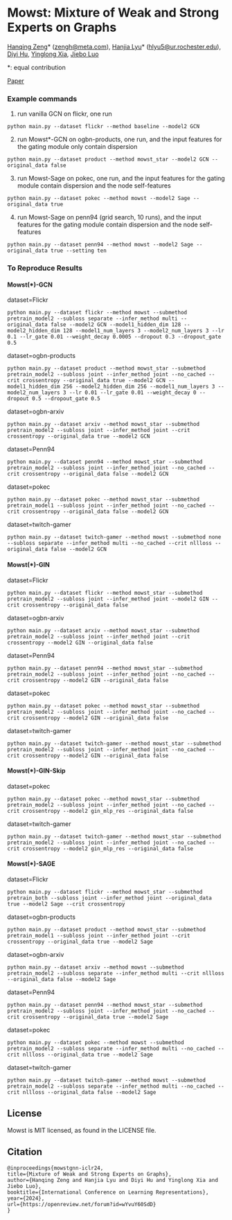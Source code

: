 # Mowst: Mixture of Weak and Strong Experts on Graphs

[Hanqing Zeng](https://hanqingzeng.com)\* (zengh@meta.com), [Hanjia Lyu](https://brucelyu17.github.io/)\* (hlyu5@ur.rochester.edu), [Diyi Hu](https://sites.google.com/a/usc.edu/diyi_hu/), [Yinglong Xia](https://sites.google.com/site/yinglongxia/home), [Jiebo Luo](https://www.cs.rochester.edu/u/jluo/)

*: equal contribution

[Paper](https://openreview.net/forum?id=wYvuY60SdD)

### Example commands

1. run vanilla GCN on flickr, one run
```
python main.py --dataset flickr --method baseline --model2 GCN
```

2. run Mowst*-GCN on ogbn-products, one run, and the input features for the gating module only contain dispersion
```
python main.py --dataset product --method mowst_star --model2 GCN --original_data false
```

3. run Mowst-Sage on pokec, one run, and the input features for the gating module contain dispersion and the node self-features
```
python main.py --dataset pokec --method mowst --model2 Sage --original_data true
```

4. run Mowst-Sage on penn94 (grid search, 10 runs), and the input features for the gating module contain dispersion and the node self-features
```
python main.py --dataset penn94 --method mowst --model2 Sage --original_data true --setting ten
```

### To Reproduce Results
#### Mowst(*)-GCN
dataset=Flickr
```
python main.py --dataset flickr --method mowst --submethod pretrain_model2 --subloss separate --infer_method multi --original_data false --model2 GCN --model1_hidden_dim 128 --model2_hidden_dim 128 --model1_num_layers 3 --model2_num_layers 3 --lr 0.1 --lr_gate 0.01 --weight_decay 0.0005 --dropout 0.3 --dropout_gate 0.5
```
dataset=ogbn-products
```
python main.py --dataset product --method mowst_star --submethod pretrain_model2 --subloss joint --infer_method joint --no_cached --crit crossentropy --original_data true --model2 GCN --model1_hidden_dim 256 --model2_hidden_dim 256 --model1_num_layers 3 --model2_num_layers 3 --lr 0.01 --lr_gate 0.01 --weight_decay 0 --dropout 0.5 --dropout_gate 0.5
```
dataset=ogbn-arxiv
```
python main.py --dataset arxiv --method mowst_star --submethod pretrain_model2 --subloss joint --infer_method joint --crit crossentropy --original_data true --model2 GCN
```
dataset=Penn94
```
python main.py --dataset penn94 --method mowst_star --submethod pretrain_model2 --subloss joint --infer_method joint --no_cached --crit crossentropy --original_data false --model2 GCN
```
dataset=pokec
```
python main.py --dataset pokec --method mowst_star --submethod pretrain_model1 --subloss joint --infer_method joint --no_cached --crit crossentropy --original_data false --model2 GCN
```
dataset=twitch-gamer
```
python main.py --dataset twitch-gamer --method mowst --submethod none --subloss separate --infer_method multi --no_cached --crit nllloss --original_data false --model2 GCN
```
#### Mowst(*)-GIN
dataset=Flickr
```
python main.py --dataset flickr --method mowst_star --submethod pretrain_model2 --subloss joint --infer_method joint --model2 GIN --crit crossentropy --original_data false
```
dataset=ogbn-arxiv
```
python main.py --dataset arxiv --method mowst_star --submethod pretrain_model2 --subloss joint --infer_method joint --crit crossentropy --model2 GIN --original_data false
```
dataset=Penn94
```
python main.py --dataset penn94 --method mowst_star --submethod pretrain_model2 --subloss joint --infer_method joint --no_cached --crit crossentropy --model2 GIN --original_data false
```
dataset=pokec
```
python main.py --dataset pokec --method mowst_star --submethod pretrain_model2 --subloss joint --infer_method joint --no_cached --crit crossentropy --model2 GIN --original_data false
```
dataset=twitch-gamer
```
python main.py --dataset twitch-gamer --method mowst_star --submethod pretrain_model2 --subloss joint --infer_method joint --no_cached --crit crossentropy --model2 GIN --original_data false
```
#### Mowst(*)-GIN-Skip
dataset=pokec
```
python main.py --dataset pokec --method mowst_star --submethod pretrain_model2 --subloss joint --infer_method joint --no_cached --crit crossentropy --model2 gin_mlp_res --original_data false
```
dataset=twitch-gamer
```
python main.py --dataset twitch-gamer --method mowst_star --submethod pretrain_model2 --subloss joint --infer_method joint --no_cached --crit crossentropy --model2 gin_mlp_res --original_data false
```
#### Mowst(*)-SAGE
dataset=Flickr
```
python main.py --dataset flickr --method mowst_star --submethod pretrain_both --subloss joint --infer_method joint --original_data true --model2 Sage --crit crossentropy
```
dataset=ogbn-products
```
python main.py --dataset product --method mowst_star --submethod pretrain_model1 --subloss joint --infer_method joint --crit crossentropy --original_data true --model2 Sage
```
dataset=ogbn-arxiv
```
python main.py --dataset arxiv --method mowst --submethod pretrain_model2 --subloss separate --infer_method multi --crit nllloss --original_data false --model2 Sage
```
dataset=Penn94
```
python main.py --dataset penn94 --method mowst_star --submethod pretrain_model2 --subloss joint --infer_method joint --no_cached --crit crossentropy --original_data true --model2 Sage
```
dataset=pokec
```
python main.py --dataset pokec --method mowst --submethod pretrain_model2 --subloss separate --infer_method multi --no_cached --crit nllloss --original_data true --model2 Sage
```
dataset=twitch-gamer
```
python main.py --dataset twitch-gamer --method mowst --submethod pretrain_model2 --subloss separate --infer_method multi --no_cached --crit nllloss --original_data false --model2 Sage
```

## License
Mowst is MIT licensed, as found in the LICENSE file.

## Citation
```
@inproceedings{mowstgnn-iclr24,
title={Mixture of Weak and Strong Experts on Graphs},
author={Hanqing Zeng and Hanjia Lyu and Diyi Hu and Yinglong Xia and Jiebo Luo},
booktitle={International Conference on Learning Representations},
year={2024},
url={https://openreview.net/forum?id=wYvuY60SdD}
}
```
